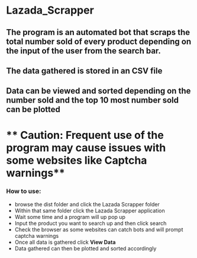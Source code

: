 # Lazada_Scrapper
## The program is an automated bot that scraps the total number sold of every product depending on the input of the user from the search bar.
## The data gathered is stored in an CSV file
## Data can be viewed and sorted depending on the number sold and the top 10 most number sold can be plotted
# ** Caution: Frequent use of the program may cause issues with some websites like Captcha warnings**
### How to use:
- browse the dist folder and click the Lazada Scrapper folder
- Within that same folder click the Lazada Scrapper application
- Wait some time and a program will up pop up
- Input the product you want to search up and then click search
- Check the browser as some websites can catch bots and will prompt captcha warnings
- Once all data is gathered click **View Data**
- Data gathered can then be plotted and sorted accordingly
